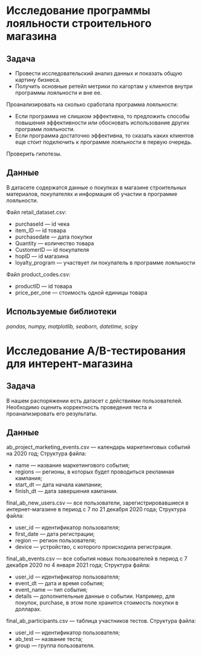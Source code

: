 # Исследование программы лояльности строительного магазина

## Задача

- Провести исследовательский анализ данных и показать общую картину бизнеса.
- Получить основные ретейл метрики по кагортам у клиентов внутри программы лояльности и вне ее.

Проанализировать на сколько сработала программа лояльности:
- Если программа не слишком эффективна, то предложить способы повышения эффективности или обосновать использование других программ лояльности.
- Если программа достаточно эффективна, то сказать каких клиентов еще стоит подключить к программе лояльности в первую очередь.

Проверить гипотезы.

## Данные

В датасете содержатся данные о покупках в магазине строительных материалов, покупателях и информация об участии в программе лояльности.

Файл retail_dataset.csv:
- purchaseId — id чека
- item_ID — id товара
- purchasedate — дата покупки
- Quantity — количество товара
- CustomerID — id покупателя
- hopID — id магазина
- loyalty_program — участвует ли покупатель в программе лояльности

Файл product_codes.csv:
- productID — id товара
- price_per_one — стоимость одной единицы товара

## Используемые библиотеки
*pandas, numpy, matplotlib, seaborn, datetime, scipy*

# Исследование A/B-тестирования для интерент-магазина

## Задача

В нашем распоряжении есть датасет с действиями пользователей. Необходимо оценить корректность проведения теста и проанализировать его результаты.

## Данные

ab_project_marketing_events.csv — календарь маркетинговых событий на 2020 год;
Структура файла:
- name — название маркетингового события;
- regions — регионы, в которых будет проводиться рекламная кампания;
- start_dt — дата начала кампании;
- finish_dt — дата завершения кампании.

final_ab_new_users.csv — все пользователи, зарегистрировавшиеся в интернет-магазине в период с 7 по 21 декабря 2020 года;
Структура файла:
- user_id — идентификатор пользователя;
- first_date — дата регистрации;
- region — регион пользователя;
- device — устройство, с которого происходила регистрация.

final_ab_events.csv — все события новых пользователей в период с 7 декабря 2020 по 4 января 2021 года;
Структура файла:
- user_id — идентификатор пользователя;
- event_dt — дата и время события;
- event_name — тип события;
- details — дополнительные данные о событии. Например, для покупок, purchase, в этом поле хранится стоимость покупки в долларах.

final_ab_participants.csv — таблица участников тестов.
Структура файла:
- user_id — идентификатор пользователя;
- ab_test — название теста;
- group — группа пользователя.








